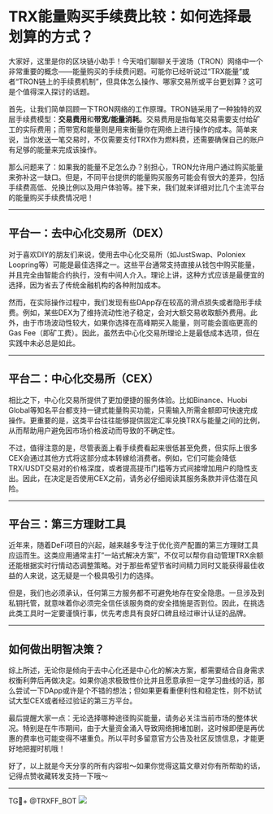 # TRX能量购买手续费比较：如何选择最划算的方式？

大家好，这里是你的区块链小助手！今天咱们聊聊关于波场（TRON）网络中一个非常重要的概念——能量购买的手续费问题。可能你已经听说过“TRX能量”或者“TRON链上的手续费机制”，但具体怎么操作、哪家交易所或平台更划算？这可是个值得深入探讨的话题。

首先，让我们简单回顾一下TRON网络的工作原理。TRON链采用了一种独特的双层手续费模型：**交易费用**和**带宽/能量消耗**。交易费用是指每笔交易需要支付给矿工的实际费用；而带宽和能量则是用来衡量你在网络上进行操作的成本。简单来说，当你发送一笔交易时，不仅需要支付TRX作为燃料费，还需要确保自己的账户有足够的能量来完成该操作。

那么问题来了：如果我的能量不足怎么办？别担心，TRON允许用户通过购买能量来弥补这一缺口。但是，不同平台提供的能量购买服务可能会有很大的差异，包括手续费高低、兑换比例以及用户体验等。接下来，我们就来详细对比几个主流平台的能量购买手续费情况吧！

---

## 平台一：去中心化交易所（DEX）

对于喜欢DIY的朋友们来说，使用去中心化交易所（如JustSwap、Poloniex Loopring等）可能是最佳选择之一。这些平台通常支持直接从钱包中购买能量，并且完全由智能合约执行，没有中间人介入。理论上讲，这种方式应该是最便宜的选择，因为省去了传统金融机构的各种附加成本。

然而，在实际操作过程中，我们发现有些DApp存在较高的滑点损失或者隐形手续费。例如，某些DEX为了维持流动性池子稳定，会对大额交易收取额外费用。此外，由于市场波动性较大，如果你选择在高峰期买入能量，则可能会面临更高的Gas Fee（即矿工费）。因此，虽然去中心化交易所理论上是最低成本选项，但在实践中未必总是如此。

---

## 平台二：中心化交易所（CEX）

相比之下，中心化交易所提供了更加便捷的服务体验。比如Binance、Huobi Global等知名平台都支持一键式能量购买功能，只需输入所需金额即可快速完成操作。更重要的是，这类平台往往能够提供固定汇率兑换TRX与能量之间的比例，从而帮助用户避免因市场价格波动而导致的不确定性。

不过，值得注意的是，尽管表面上看手续费看起来很低甚至免费，但实际上很多CEX会通过其他方式将这部分成本转嫁给消费者。例如，它们可能会降低TRX/USDT交易对的价格深度，或者提高提币门槛等方式间接增加用户的隐性支出。因此，在决定是否使用CEX之前，请务必仔细阅读其服务条款并评估潜在风险。

---

## 平台三：第三方理财工具

近年来，随着DeFi项目的兴起，越来越多专注于优化资产配置的第三方理财工具应运而生。这类应用通常主打“一站式解决方案”，不仅可以帮你自动管理TRX余额还能根据实时行情动态调整策略。对于那些希望节省时间精力同时又能获得最佳收益的人来说，这无疑是一个极具吸引力的选择。

但是，我们也必须承认，任何第三方服务都不可避免地存在安全隐患。一旦涉及到私钥托管，就意味着你必须完全信任该服务商的安全措施是否到位。因此，在挑选此类工具时一定要谨慎行事，优先考虑具有良好口碑且经过审计认证的品牌。

---

## 如何做出明智决策？

综上所述，无论你是倾向于去中心化还是中心化的解决方案，都需要结合自身需求权衡利弊后再做决定。如果你追求极致性价比并且愿意承担一定学习曲线的话，那么尝试一下DApp或许是个不错的想法；但如果更看重便利性和稳定性，则不妨试试大型CEX或者经过验证的第三方平台。

最后提醒大家一点：无论选择哪种途径购买能量，请务必关注当前市场的整体状况。特别是在牛市期间，由于大量资金涌入导致网络拥堵加剧，这时候即便是再优惠的费率也可能变得不堪重负。所以平时多留意官方公告及社区反馈信息，才能更好地把握时机哦！

好了，以上就是今天分享的所有内容啦～如果你觉得这篇文章对你有所帮助的话，记得点赞收藏转发支持一下哦～

---

TG💪+ @TRXFF_BOT  ![](https://sites.google.com/view/trxduihuan/)